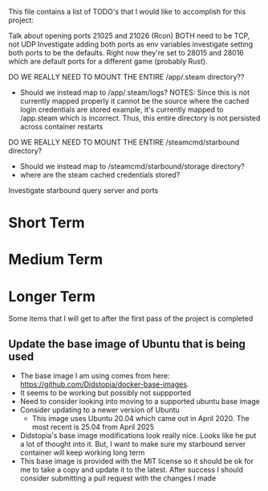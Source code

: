This file contains a list of TODO's that I would like to accomplish for this project:




Talk about opening ports 21025 and 21026 (Rcon) BOTH need to be TCP, not UDP
Investigate adding both ports as env variables
investigate setting both ports to be the defaults. Right now they're set to 28015 and 28016 which are default ports for a different game (probably Rust).



DO WE REALLY NEED TO MOUNT THE ENTIRE /app/.steam directory?? 
  - Should we instead map to /app/.steam/logs?
NOTES: Since this is not currently mapped properly it cannot be the source where the cached login credentials are stored
  example, it's currently mapped to /app.steam which is incorrect. Thus, this entire directory is not persisted across container restarts

DO WE REALLY NEED TO MOUNT THE ENTIRE /steamcmd/starbound directory?
  - Should we instead map to /steamcmd/starbound/storage directory?
- where are the steam cached credentials stored?


Investigate starbound query server and ports

# Short Term




# Medium Term



# Longer Term
Some items that I will get to after the first pass of the project is completed

## Update the base image of Ubuntu that is being used
- The base image I am using comes from here: https://github.com/Didstopia/docker-base-images.
- It seems to be working but possibly not suppported
- Need to consider looking into moving to a supported ubuntu base image
- Consider updating to a newer version of Ubuntu
  - This image uses Ubuntu 20.04 which came out in April 2020. The most recent is 25.04 from April 2025
- Didstopia's base image modifications look really nice. Looks like he put a lot of thought into it. But, I want to make sure my starbound server container will keep working long term
- This base image is provided with the MIT license so it should be ok for me to take a copy and update it to the latest. After success I should consider submitting a pull request with the changes I made
